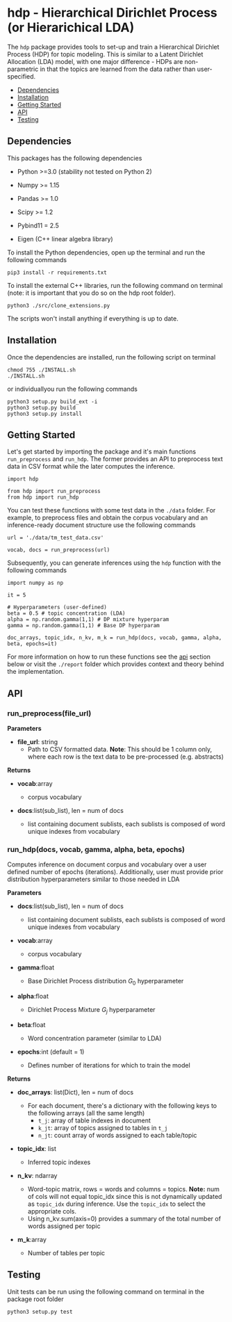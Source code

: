 # hdp - Hierarchical Dirichlet Process (or Hierarichical LDA)

The `hdp` package provides tools to set-up and train a Hierarchical Dirichlet Process (HDP) for topic modeling. This is similar to a Latent Dirichlet Allocation (LDA) model, with one major difference -  HDPs are non-parametric in that the topics are learned from the data rather than user-specified.

- [Dependencies](#dependencies)
- [Installation](#installation)
- [Getting Started](#getting-started)
- [API](#api)
- [Testing](#testing)

## Dependencies

This packages has the following dependencies 

- Python >=3.0 (stability not tested on Python 2)
- Numpy >= 1.15
- Pandas >= 1.0
- Scipy >= 1.2
- Pybind11 = 2.5

- Eigen (C++ linear algebra library)

To install the Python dependencies, open up the terminal and run the following commands

```
pip3 install -r requirements.txt
```

To install the external C++ libraries, run the following command on terminal (note: it is important that you do so on the hdp root folder).

```
python3 ./src/clone_extensions.py
```

The scripts won't install anything if everything is up to date.

## Installation

Once the dependencies are installed, run the following script on terminal

```
chmod 755 ./INSTALL.sh
./INSTALL.sh
```

or individuallyou run the following commands

```
python3 setup.py build_ext -i
python3 setup.py build
python3 setup.py install
```


## Getting Started

Let's get started by importing the package and it's main functions `run_preprocess` and `run_hdp`. The former provides an API to preprocess text data in CSV format while the later computes the inference. 
```
import hdp

from hdp import run_preprocess
from hdp import run_hdp
```

You can test these functions with some test data in the `./data` folder. For example, to preprocess files and obtain the corpus vocabulary and an inference-ready document structure use the following commands
```
url = './data/tm_test_data.csv'

vocab, docs = run_preprocess(url)
```

Subsequently, you can generate inferences using the `hdp` function with the following commands

```
import numpy as np

it = 5

# Hyperparameters (user-defined)
beta = 0.5 # topic concentration (LDA)
alpha = np.random.gamma(1,1) # DP mixture hyperparam
gamma = np.random.gamma(1,1) # Base DP hyperparam

doc_arrays, topic_idx, n_kv, m_k = run_hdp(docs, vocab, gamma, alpha, beta, epochs=it)
```

For more information on how to run these functions see the [api](#api) section below or visit the `./report` folder which provides context and theory behind the implementation.


## API

### run_preprocess(file_url)

**Parameters**

- **file_url**: string
    - Path to CSV formatted data. **Note**: This should be 1 column only, where each row is the text data to be pre-processed (e.g. abstracts)


**Returns**
   
- **vocab**:array
    - corpus vocabulary
    
- **docs**:list(sub_list), len = num of docs
    - list containing document sublists, each sublists is composed of word unique indexes from vocabulary



### run_hdp(docs, vocab, gamma, alpha, beta, epochs)

Computes inference on document corpus and vocabulary over a user defined number of epochs (iterations). Additionally, user must provide prior distribution hyperparameters similar to those needed in LDA


**Parameters**

- **docs**:list(sub_list), len = num of docs
    - list containing document sublists, each sublists is composed of word unique indexes from vocabulary
    
- **vocab**:array
    - corpus vocabulary

- **gamma**:float
    - Base Dirichlet Process distribution $G_0$ hyperparameter
    
- **alpha**:float
    - Dirichlet Process Mixture $G_j$ hyperparameter
    
- **beta**:float
    - Word concentration parameter (similar to LDA)
    
- **epochs**:int (default = 1)
    - Defines number of iterations for which to train the model

**Returns**

- **doc_arrays**: list(Dict), len = num of docs
    - For each document, there's a dictionary with the following keys to the following arrays (all the same length)
        - `t_j`: array of table indexes in document 
        - `k_jt`: array of topics assigned to tables in `t_j`
        - `n_jt`: count array of words assigned to each table/topic

- **topic_idx**: list
    - Inferred topic indexes

- **n_kv**: ndarray
    - Word-topic matrix, rows = words and columns = topics. **Note:** num of cols will not equal topic_idx since this is not dynamically updated as `topic_idx` during inference. Use the `topic_idx` to select the appropriate cols.
    - Using n_kv.sum(axis=0) provides a summary of the total number of words assigned per topic 

- **m_k**:array
    - Number of tables per topic


## Testing

Unit tests can be run using the following command on terminal in the package root folder

```
python3 setup.py test

```